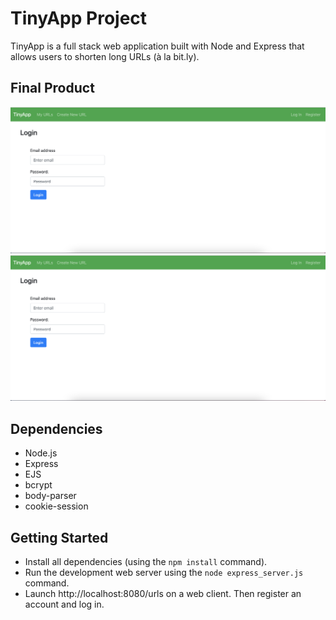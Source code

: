 # TinyApp Project

TinyApp is a full stack web application built with Node and Express that allows users to shorten long URLs (à la bit.ly).

## Final Product

!["My URLs screen"](https://github.com/kimanhtong/tinyApp/blob/main/TinyApp_LogInPage.png)
!["Login screen"](https://github.com/kimanhtong/tinyApp/blob/main/TinyApp_LogInPage.png)

## Dependencies

- Node.js
- Express
- EJS
- bcrypt
- body-parser
- cookie-session

## Getting Started

- Install all dependencies (using the `npm install` command).
- Run the development web server using the `node express_server.js` command.
- Launch http://localhost:8080/urls on a web client. Then register an account and log in.
